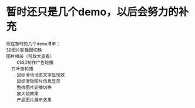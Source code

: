 # 暂时还只是几个demo，以后会努力的补充
    现在暂时的几个demo清单：
    3D图片轮播图切换
    图片相册（可放大查看）
		CSS3制作广告轮播
	  百叶窗轮播
 		鼠标滑动动态文字显现效
 		鼠标滑动图片信息显示
 		整排图片轮播切换
 		放大镜效果
 		产品图片展示效果
